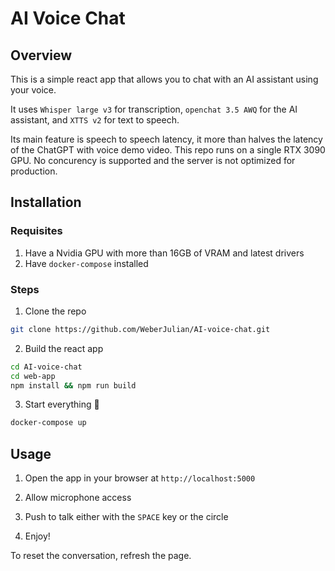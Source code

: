 # AI Voice Chat

## Overview

This is a simple react app that allows you to chat with an AI assistant using your voice.

It uses `Whisper large v3` for transcription, `openchat 3.5 AWQ` for the AI assistant, and `XTTS v2` for text to speech.

Its main feature is speech to speech latency, it more than halves the latency of the ChatGPT with voice demo video.
This repo runs on a single RTX 3090 GPU. No concurency is supported and the server is not optimized for production.

## Installation

### Requisites
1. Have a Nvidia GPU with more than 16GB of VRAM and latest drivers
2. Have `docker-compose` installed

### Steps
1. Clone the repo

```bash
git clone https://github.com/WeberJulian/AI-voice-chat.git
```

2. Build the react app

```bash
cd AI-voice-chat
cd web-app
npm install && npm run build
```

3. Start everything 🚀

```bash
docker-compose up
```

## Usage

1. Open the app in your browser at `http://localhost:5000`

2. Allow microphone access

3. Push to talk either with the `SPACE` key or the circle

4. Enjoy!

To reset the conversation, refresh the page.